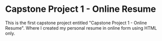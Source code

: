 # Capstone Project 1 - Online Resume
This is the first capstone project entitled "Capstone Project 1 - Online Resume". Where I created my personal resume in online form using HTML only.
